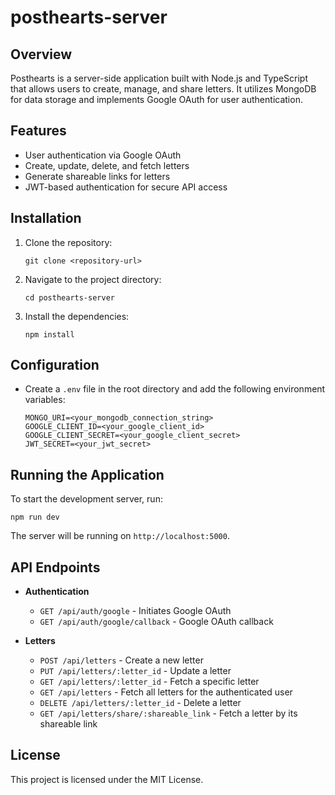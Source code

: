 # posthearts-server

## Overview
Posthearts is a server-side application built with Node.js and TypeScript that allows users to create, manage, and share letters. It utilizes MongoDB for data storage and implements Google OAuth for user authentication.

## Features
- User authentication via Google OAuth
- Create, update, delete, and fetch letters
- Generate shareable links for letters
- JWT-based authentication for secure API access


## Installation
1. Clone the repository:
   ```
   git clone <repository-url>
   ```
2. Navigate to the project directory:
   ```
   cd posthearts-server
   ```
3. Install the dependencies:
   ```
   npm install
   ```

## Configuration
- Create a `.env` file in the root directory and add the following environment variables:
  ```
  MONGO_URI=<your_mongodb_connection_string>
  GOOGLE_CLIENT_ID=<your_google_client_id>
  GOOGLE_CLIENT_SECRET=<your_google_client_secret>
  JWT_SECRET=<your_jwt_secret>
  ```

## Running the Application
To start the development server, run:
```
npm run dev
```

The server will be running on `http://localhost:5000`.

## API Endpoints
- **Authentication**
  - `GET /api/auth/google` - Initiates Google OAuth
  - `GET /api/auth/google/callback` - Google OAuth callback

- **Letters**
  - `POST /api/letters` - Create a new letter
  - `PUT /api/letters/:letter_id` - Update a letter
  - `GET /api/letters/:letter_id` - Fetch a specific letter
  - `GET /api/letters` - Fetch all letters for the authenticated user
  - `DELETE /api/letters/:letter_id` - Delete a letter
  - `GET /api/letters/share/:shareable_link` - Fetch a letter by its shareable link

## License
This project is licensed under the MIT License.